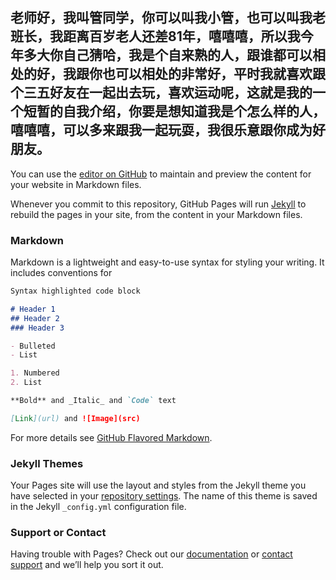 ## 老师好，我叫管同学，你可以叫我小管，也可以叫我老班长，我距离百岁老人还差81年，嘻嘻嘻，所以我今年多大你自己猜哈，我是个自来熟的人，跟谁都可以相处的好，我跟你也可以相处的非常好，平时我就喜欢跟个三五好友在一起出去玩，喜欢运动呢，这就是我的一个短暂的自我介绍，你要是想知道我是个怎么样的人，嘻嘻嘻，可以多来跟我一起玩耍，我很乐意跟你成为好朋友。

You can use the [editor on GitHub](https://github.com/guanyiyong/myh6/edit/gh-pages/index.md) to maintain and preview the content for your website in Markdown files.

Whenever you commit to this repository, GitHub Pages will run [Jekyll](https://jekyllrb.com/) to rebuild the pages in your site, from the content in your Markdown files.

### Markdown

Markdown is a lightweight and easy-to-use syntax for styling your writing. It includes conventions for

```markdown
Syntax highlighted code block

# Header 1
## Header 2
### Header 3

- Bulleted
- List

1. Numbered
2. List

**Bold** and _Italic_ and `Code` text

[Link](url) and ![Image](src)
```

For more details see [GitHub Flavored Markdown](https://guides.github.com/features/mastering-markdown/).

### Jekyll Themes

Your Pages site will use the layout and styles from the Jekyll theme you have selected in your [repository settings](https://github.com/guanyiyong/myh6/settings). The name of this theme is saved in the Jekyll `_config.yml` configuration file.

### Support or Contact

Having trouble with Pages? Check out our [documentation](https://docs.github.com/categories/github-pages-basics/) or [contact support](https://github.com/contact) and we’ll help you sort it out.
